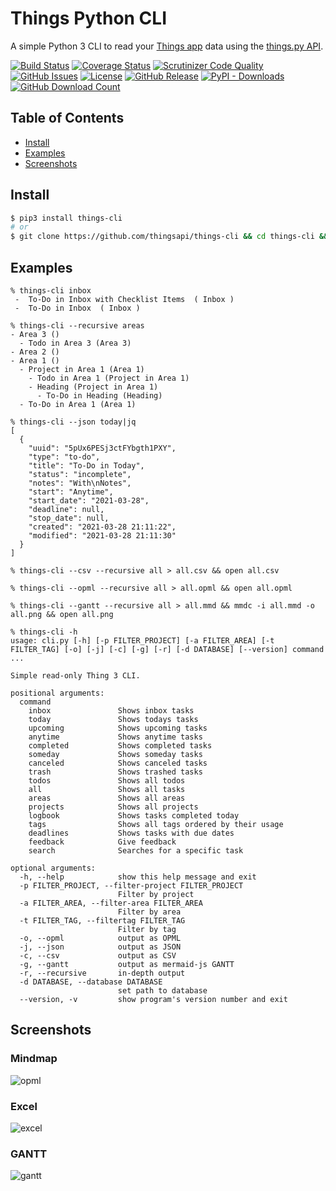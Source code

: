 # Things Python CLI

A simple Python 3 CLI to read your [Things app](https://culturedcode.com/things) data using the [things.py API](https://github.com/thingsapi/things.py/).

[![Build Status](https://github.com/thingsapi/things-cli/workflows/Build-Test/badge.svg)](https://github.com/thingsapi/things-cli/actions)
[![Coverage Status](https://codecov.io/gh/thingsapi/things-cli/branch/master/graph/badge.svg?token=dJbdYWeg7d)](https://codecov.io/gh/thingsapi/things-cli)
[![Scrutinizer Code Quality](https://img.shields.io/scrutinizer/quality/g/thingsapi/things-cli)](https://scrutinizer-ci.com/g/thingsapi/things-cli/?branch=master)
[![GitHub Issues](https://img.shields.io/github/issues/thingsapi/things-cli)](https://github.com/thingsapi/things-cli/issues)
[![License](https://img.shields.io/badge/License-Apache%202.0-blue.svg)](https://opensource.org/licenses/Apache-2.0)
[![GitHub Release](https://img.shields.io/github/v/release/thingsapi/things-cli?sort=semver)](https://github.com/thingsapi/things-cli/releases)
[![PyPI - Downloads](https://img.shields.io/pypi/dm/things-cli?label=pypi%20downloads)](https://pypi.org/project/things-cli/)
[![GitHub Download Count](https://img.shields.io/github/downloads/thingsapi/things-cli/total.svg)](https://github.com/thingsapi/things-cli/releases)

## Table of Contents

- [Install](#install)
- [Examples](#examples)
- [Screenshots](#screenshots)

## Install

```sh
$ pip3 install things-cli
# or
$ git clone https://github.com/thingsapi/things-cli && cd things-cli && make install
```

## Examples

```shell
% things-cli inbox
 -  To-Do in Inbox with Checklist Items  ( Inbox )
 -  To-Do in Inbox  ( Inbox )

% things-cli --recursive areas
- Area 3 ()
  - Todo in Area 3 (Area 3)
- Area 2 ()
- Area 1 ()
  - Project in Area 1 (Area 1)
    - Todo in Area 1 (Project in Area 1)
    - Heading (Project in Area 1)
      - To-Do in Heading (Heading)
  - To-Do in Area 1 (Area 1)

% things-cli --json today|jq
[
  {
    "uuid": "5pUx6PESj3ctFYbgth1PXY",
    "type": "to-do",
    "title": "To-Do in Today",
    "status": "incomplete",
    "notes": "With\nNotes",
    "start": "Anytime",
    "start_date": "2021-03-28",
    "deadline": null,
    "stop_date": null,
    "created": "2021-03-28 21:11:22",
    "modified": "2021-03-28 21:11:30"
  }
]

% things-cli --csv --recursive all > all.csv && open all.csv

% things-cli --opml --recursive all > all.opml && open all.opml

% things-cli --gantt --recursive all > all.mmd && mmdc -i all.mmd -o all.png && open all.png

% things-cli -h
usage: cli.py [-h] [-p FILTER_PROJECT] [-a FILTER_AREA] [-t FILTER_TAG] [-o] [-j] [-c] [-g] [-r] [-d DATABASE] [--version] command ...

Simple read-only Thing 3 CLI.

positional arguments:
  command
    inbox               Shows inbox tasks
    today               Shows todays tasks
    upcoming            Shows upcoming tasks
    anytime             Shows anytime tasks
    completed           Shows completed tasks
    someday             Shows someday tasks
    canceled            Shows canceled tasks
    trash               Shows trashed tasks
    todos               Shows all todos
    all                 Shows all tasks
    areas               Shows all areas
    projects            Shows all projects
    logbook             Shows tasks completed today
    tags                Shows all tags ordered by their usage
    deadlines           Shows tasks with due dates
    feedback            Give feedback
    search              Searches for a specific task

optional arguments:
  -h, --help            show this help message and exit
  -p FILTER_PROJECT, --filter-project FILTER_PROJECT
                        Filter by project
  -a FILTER_AREA, --filter-area FILTER_AREA
                        Filter by area
  -t FILTER_TAG, --filtertag FILTER_TAG
                        Filter by tag
  -o, --opml            output as OPML
  -j, --json            output as JSON
  -c, --csv             output as CSV
  -g, --gantt           output as mermaid-js GANTT
  -r, --recursive       in-depth output
  -d DATABASE, --database DATABASE
                        set path to database
  --version, -v         show program's version number and exit
```

## Screenshots

### Mindmap

![opml](https://raw.githubusercontent.com/thingsapi/things-cli/master/resources/opml.png)

### Excel

![excel](https://raw.githubusercontent.com/thingsapi/things-cli/master/resources/excel.png)

### GANTT

![gantt](https://raw.githubusercontent.com/thingsapi/things-cli/master/resources/gantt.png)
